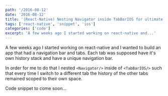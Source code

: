 ```yaml
---
path: '/2016-08-12'
date: '2016-08-12'
title: '(React-Native) Nesting Navigator inside TabBarIOS for ultimate history stack'
tags: ['react-native', 'snippet', 'ios']
categories: ['code']
excerpt: 'A few weeks ago I started working on react-native and...'
---
```


A few weeks ago I started working on react-native and I wanted to build an app that had a navigation bar and tabs. Each tab was supposed have it's own history stack and have a unique navigation bar.

In order for me to do that I nested `<Navigator/>` inside of `<TabBarIOS/>` such that every time I switch to a different tab the history of the other tabs remained scoped to their own space.

Code snippet to come soon...
